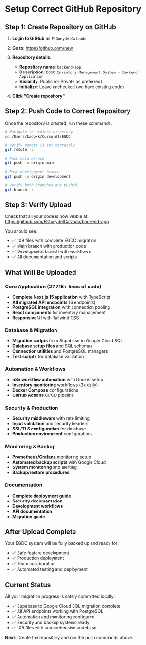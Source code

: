 # Setup Correct GitHub Repository

## Step 1: Create Repository on GitHub

1. **Login to GitHub** as `ElGueydelCalzado`
2. **Go to**: https://github.com/new
3. **Repository details**:
   - **Repository name**: `backend-app`
   - **Description**: `EGDC Inventory Management System - Backend Application`
   - **Visibility**: Public (or Private as preferred)
   - **Initialize**: Leave unchecked (we have existing code)

4. **Click "Create repository"**

## Step 2: Push Code to Correct Repository

Once the repository is created, run these commands:

```bash
# Navigate to project directory
cd /Users/kadokk/CursorAI/EGDC

# Verify remote is set correctly
git remote -v

# Push main branch
git push -u origin main

# Push development branch
git push -u origin development

# Verify both branches are pushed
git branch -r
```

## Step 3: Verify Upload

Check that all your code is now visible at:
https://github.com/ElGueydelCalzado/backend-app

You should see:
- ✅ 109 files with complete EGDC migration
- ✅ Main branch with production code
- ✅ Development branch with workflows
- ✅ All documentation and scripts

## What Will Be Uploaded

### Core Application (27,715+ lines of code)
- **Complete Next.js 15 application** with TypeScript
- **All migrated API endpoints** (6 endpoints)
- **PostgreSQL integration** with connection pooling
- **React components** for inventory management
- **Responsive UI** with Tailwind CSS

### Database & Migration
- **Migration scripts** from Supabase to Google Cloud SQL
- **Database setup files** and SQL schemas
- **Connection utilities** and PostgreSQL managers
- **Test scripts** for database validation

### Automation & Workflows
- **n8n workflow automation** with Docker setup
- **Inventory monitoring** workflows (3x daily)
- **Docker Compose** configurations
- **GitHub Actions** CI/CD pipeline

### Security & Production
- **Security middleware** with rate limiting
- **Input validation** and security headers
- **SSL/TLS configuration** for database
- **Production environment** configurations

### Monitoring & Backup
- **Prometheus/Grafana** monitoring setup
- **Automated backup scripts** with Google Cloud
- **System monitoring** and alerting
- **Backup/restore procedures**

### Documentation
- **Complete deployment guide**
- **Security documentation**
- **Development workflows**
- **API documentation**
- **Migration guide**

## After Upload Complete

Your EGDC system will be fully backed up and ready for:
- ✅ Safe feature development
- ✅ Production deployment
- ✅ Team collaboration
- ✅ Automated testing and deployment

## Current Status

All your migration progress is safely committed locally:
- ✅ Supabase to Google Cloud SQL migration complete
- ✅ All API endpoints working with PostgreSQL  
- ✅ Automation and monitoring configured
- ✅ Security and backup systems ready
- ✅ 109 files with comprehensive codebase

**Next**: Create the repository and run the push commands above.